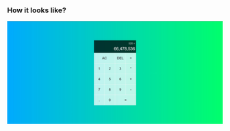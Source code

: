 <h3 align="left">How it looks like?</h3>
<p align="left">
  <img src="info/interface.png" width="650" />
</p><br>
